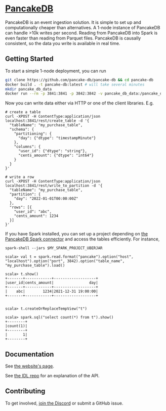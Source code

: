 # [PancakeDB](https://pancakedb.com)

PancakeDB is an event ingestion solution.
It is simple to set up and computationally cheaper than alternatives.
A 1-node instance of PancakeDB can handle >10k writes per second.
Reading from PancakeDB into Spark is even faster than reading from Parquet files.
PancakeDB is causally consistent, so the data you write is available in real time.

## Getting Started

To start a simple 1-node deployment, you can run
```bash
git clone https://github.com/pancake-db/pancake-db && cd pancake-db
docker build . -t pancake-db:latest # will take several minutes
mkdir pancake_db_data
docker run --rm -p 3841:3841 -p 3842:3842 -v pancake_db_data:/pancake_db_data pancake-db:latest
```

Now you can write data either via HTTP or one of the client libraries. E.g.
```
# create a table
curl -XPOST -H ContentType:application/json localhost:3841/rest/create_table -d '{
  "tableName": "my_purchase_table",
  "schema": {
    "partitioning": {
      "day": {"dtype": "timestampMinute"}
    },
    "columns": {
      "user_id": {"dtype": "string"},
      "cents_amount": {"dtype": "int64"}
    }
  }
}'

# write a row
curl -XPOST -H ContentType:application/json localhost:3841/rest/write_to_partition -d '{
  "tableName": "my_purchase_table",
  "partition": {
    "day": "2022-01-01T00:00:00Z"
  },
  "rows": [{
    "user_id": "abc",
    "cents_amount": 1234
  }]
}'
```

If you have Spark installed, you can set up a project depending on [the PancakeDB Spark connector]() and access the tables efficiently.
For instance,
```
spark-shell --jars $MY_SPARK_PROJECT_UBERJAR

scala> val t = spark.read.format("pancake").option("host", "localhost").option("port", 3842).option("table_name", "my_purchase_table").load()

scala> t.show()
+-------+------------+-------------------+                                      
|user_id|cents_amount|                day|
+-------+------------+-------------------+
|    abc|        1234|2021-12-31 19:00:00|
+-------+------------+-------------------+


scala> t.createOrReplaceTempView("t")

scala> spark.sql("select count(*) from t").show()
+--------+
|count(1)|
+--------+
|       1|
+--------+
```

## Documentation

See [the website's page](https://pancakedb.com/documentation/).

See [the IDL repo](http://github.com/pancake-db/pancake-idl/) for an explanation of the API.

## Contributing

To get involved, [join the Discord](https://discord.gg/f6eRXgMP8w) or submit a GitHub issue.
